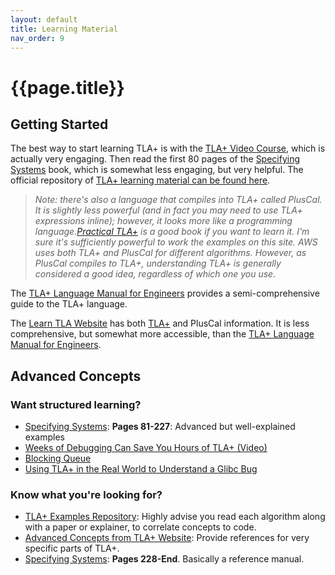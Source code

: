 ```yaml
---
layout: default
title: Learning Material
nav_order: 9
---
```


# {{page.title}}

## Getting Started
 
The best way to start learning TLA+ is with the [TLA+ Video Course](https://lamport.azurewebsites.net/video/videos.html), which is actually very engaging. Then read the first 80 pages of the [Specifying Systems](https://lamport.azurewebsites.net/tla/book.html?back-link=learning.html#book) book, which is somewhat less engaging, but very helpful. The official repository of [TLA+ learning material can be found here](https://lamport.azurewebsites.net/tla/learning.html). 

> _Note: there's also a language that compiles into TLA+ called PlusCal. It is slightly less powerful (and in fact you may need to use TLA+ expressions inline); however, it looks more like a programming language.[Practical TLA+](https://link.springer.com/book/10.1007/978-1-4842-3829-5) is a good book if you want to learn it. I'm sure it's sufficiently powerful to work the examples on this site. AWS uses both TLA+ and PlusCal for different algorithms. However, as PlusCal compiles to TLA+, understanding TLA+ is generally considered a good idea, regardless of which one you use._

The [TLA+ Language Manual for Engineers](https://apalache.informal.systems/docs/lang/index.html) provides a semi-comprehensive guide to the TLA+ language. 

The [Learn TLA Website](https://learntla.com/introduction/) has both [TLA+](https://learntla.com/tla/) and PlusCal information. It is less comprehensive, but somewhat more accessible, than the [TLA+ Language Manual for Engineers](https://apalache.informal.systems/docs/lang/index.html).



## Advanced Concepts

### Want structured learning?
- [Specifying Systems](https://lamport.azurewebsites.net/tla/book.html?back-link=learning.html#book): **Pages 81-227**: Advanced but well-explained examples
- [Weeks of Debugging Can Save You Hours of TLA+ (Video)](https://www.youtube.com/watch?v=wjsI0lTSjIo)
- [Blocking Queue](https://github.com/lemmy/BlockingQueue)
- [Using TLA+ in the Real World to Understand a Glibc Bug](https://probablydance.com/2020/10/31/using-tla-in-the-real-world-to-understand-a-glibc-bug/)

### Know what you're looking for?
- [TLA+ Examples Repository](https://github.com/tlaplus/Examples): Highly advise you read each algorithm along with a paper or explainer, to correlate concepts to code.
- [Advanced Concepts from TLA+ Website](https://lamport.azurewebsites.net/tla/advanced.html): Provide references for very specific parts of TLA+.
- [Specifying Systems](https://lamport.azurewebsites.net/tla/book.html?back-link=learning.html#book): **Pages 228-End**. Basically a reference manual.
